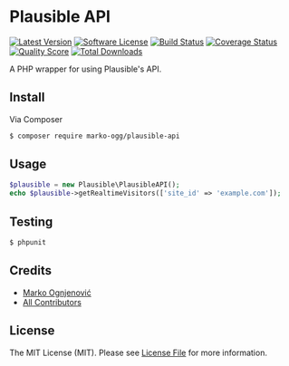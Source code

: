 # Plausible API

[![Latest Version](https://img.shields.io/github/release/thephpleague/plausible-api.svg?style=flat-square)](https://github.com/thephpleague/plausible-api/releases)
[![Software License](https://img.shields.io/badge/license-MIT-brightgreen.svg?style=flat-square)](LICENSE.md)
[![Build Status](https://img.shields.io/travis/thephpleague/plausible-api/master.svg?style=flat-square)](https://travis-ci.org/thephpleague/plausible-api)
[![Coverage Status](https://img.shields.io/scrutinizer/coverage/g/thephpleague/plausible-api.svg?style=flat-square)](https://scrutinizer-ci.com/g/thephpleague/plausible-api/code-structure)
[![Quality Score](https://img.shields.io/scrutinizer/g/thephpleague/plausible-api.svg?style=flat-square)](https://scrutinizer-ci.com/g/thephpleague/plausible-api)
[![Total Downloads](https://img.shields.io/packagist/dt/league/plausible-api.svg?style=flat-square)](https://packagist.org/packages/league/plausible-api)

A PHP wrapper for using Plausible's API.

## Install

Via Composer

``` bash
$ composer require marko-ogg/plausible-api
```

## Usage

``` php
$plausible = new Plausible\PlausibleAPI();
echo $plausible->getRealtimeVisitors(['site_id' => 'example.com']);
```

## Testing

``` bash
$ phpunit
```

## Credits

- [Marko Ognjenović](https://github.com/marko-ogg)
- [All Contributors](https://github.com/marko-ogg/plausible-api/contributors)

## License

The MIT License (MIT). Please see [License File](LICENSE.md) for more information.
